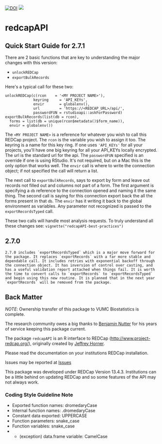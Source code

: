 

[![DOI](https://zenodo.org/badge/doi/10.5281/zenodo.11826.png)](http://dx.doi.org/10.5281/zenodo.11826)
![](http://cranlogs.r-pkg.org/badges/grand-total/redcapAPI)

redcapAPI
======

## Quick Start Guide for 2.7.1

There are 2 basic functions that are key to understanding the major changes with this version:

* `unlockREDCap`
* `exportBulkRecords`

Here's a typical call for these two:

```
unlockREDCap(c(rcon    = '<MY PROJECT NAME>'),
             keyring     = 'API_KEYs',
             envir       = globalenv(),
             url         = 'https://<REDCAP_URL>/api/',
             passwordFUN = rstudioapi::askForPassword)
exportBulkRecords(list(db = rcon),
  forms = list(db = unique(rcon$metadata()$form_name)),
  envir = globalenv())
```

The `<MY PROJECT NAME>` is a reference for whatever you wish to call this REDCap project. The `rcon` is the variable you wish to assign it too. The keyring is a name for this key ring. If one uses `'API_KEYs'` for all your projects, you'll have one big keyring for all your API_KEYs locally encrypted. The url is the standard url for the api. The `passwordFUN` specified is an override if one is using RStudio. It's not required, but on a Mac this is the only option that works well. The `envir` call is where to write the connection object; if not specified the call will return a list.

The next call to `exportBulkRecords`, says to export by form and leave out records not filled out and columns not part of a form. The first argument is specifying a `db` reference to the connection opened and naming it the same thing. The second call is saying for this connection export back the all the forms present in that `db`. The `envir` has it writing it back to the global environment as variables. Any parameter not recognized is passed to the `exportRecordsTyped` call. 

These two calls will handle most analysis requests. To truly understand all these changes see: `vignette("redcapAPI-best-practices")`

## 2.7.0

    2.7.0 includes `exportRecordsTyped` which is a major move forward for the package. It replaces `exportRecords` with a far more stable and dependable call. It includes retries with exponential backoff through the connection object. It has inversion of control over casting, and has a useful validation report attached when things fail. It is worth the time to convert calls to `exportRecords` to `exportRecordsTyped` and begin using this new routine. It is planned that in the next year `exportRecords` will be removed from the package.

## Back Matter

*NOTE*: Ownership transfer of this package to VUMC Biostatistics is complete.

The research community owes a big thanks to [Benjamin Nutter](https://github.com/nutterb/redcapAPI)
for his years of service keeping this package current.

The package `redcapAPI` is an R interface to REDCap (http://www.project-redcap.org/), originally created by [Jeffrey Horner](https://github.com/jeffreyhorner).

Please read the documentation on your institutions REDCap installation.

Issues may be reported at [Issues](https://github.com/vubiostat/redcapAPI/issues)

This package was developed under REDCap Version 13.4.3. Institutions can be a little behind on updating REDCap and so some features of the API may not always work.

### Coding Style Guideline Note

- Exported function names: dromedaryCase
- Internal function names: .dromedaryCase
- Constant data exported: UPPERCASE
- Function parameters: snake_case
- Function variables: snake_case
- - (exception) data.frame variable: CamelCase
